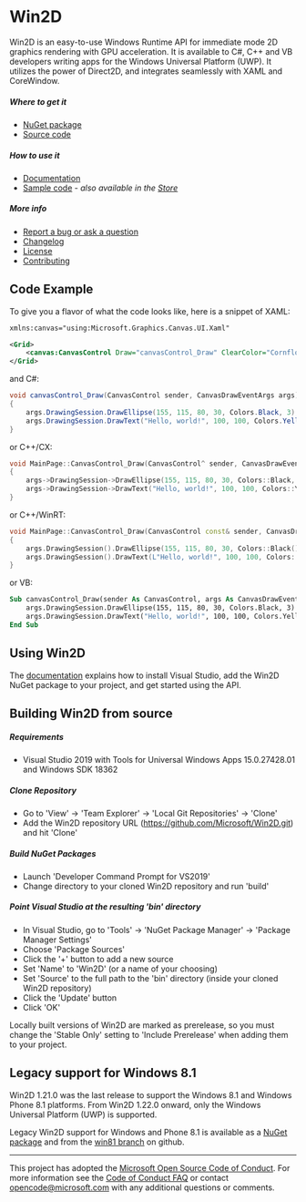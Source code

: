 # Win2D

Win2D is an easy-to-use Windows Runtime API for immediate mode 2D graphics
rendering with GPU acceleration. It is available to C#, C++ and VB developers
writing apps for the Windows Universal Platform (UWP). It utilizes the power
of Direct2D, and integrates seamlessly with XAML and CoreWindow.

##### Where to get it
- [NuGet package](http://www.nuget.org/packages/Win2D.uwp)
- [Source code](http://github.com/Microsoft/Win2D)

##### How to use it
- [Documentation](http://microsoft.github.io/Win2D)
- [Sample code](http://github.com/Microsoft/Win2D-samples) -
    *also available in the [Store](https://www.microsoft.com/store/apps/9NBLGGGXWT9F)*

##### More info
- [Report a bug or ask a question](http://github.com/Microsoft/Win2D/issues)
- [Changelog](http://github.com/Microsoft/Win2D/blob/master/CHANGELOG.md)
- [License](http://opensource.org/licenses/MIT)
- [Contributing](http://github.com/Microsoft/Win2D/blob/master/CONTRIBUTING.md)

## Code Example
To give you a flavor of what the code looks like, here is a snippet of XAML:
```xml
xmlns:canvas="using:Microsoft.Graphics.Canvas.UI.Xaml"

<Grid>
    <canvas:CanvasControl Draw="canvasControl_Draw" ClearColor="CornflowerBlue" />
</Grid>
```
and C#:
```cs
void canvasControl_Draw(CanvasControl sender, CanvasDrawEventArgs args)
{
    args.DrawingSession.DrawEllipse(155, 115, 80, 30, Colors.Black, 3);
    args.DrawingSession.DrawText("Hello, world!", 100, 100, Colors.Yellow);
}
```
or C++/CX:
```cpp
void MainPage::CanvasControl_Draw(CanvasControl^ sender, CanvasDrawEventArgs^ args)
{
    args->DrawingSession->DrawEllipse(155, 115, 80, 30, Colors::Black, 3);
    args->DrawingSession->DrawText("Hello, world!", 100, 100, Colors::Yellow);
}
```
or C++/WinRT:
```cpp
void MainPage::CanvasControl_Draw(CanvasControl const& sender, CanvasDrawEventArgs const& args)
{
    args.DrawingSession().DrawEllipse(155, 115, 80, 30, Colors::Black(), 3);
    args.DrawingSession().DrawText(L"Hello, world!", 100, 100, Colors::Yellow());
}
```
or VB:
```vb
Sub canvasControl_Draw(sender As CanvasControl, args As CanvasDrawEventArgs)
    args.DrawingSession.DrawEllipse(155, 115, 80, 30, Colors.Black, 3)
    args.DrawingSession.DrawText("Hello, world!", 100, 100, Colors.Yellow)
End Sub
```

## Using Win2D

The [documentation](http://microsoft.github.io/Win2D) explains how to install Visual 
Studio, add the Win2D NuGet package to your project, and get started using the API.

## Building Win2D from source

##### Requirements
- Visual Studio 2019 with Tools for Universal Windows Apps 15.0.27428.01 and Windows SDK 18362

##### Clone Repository
- Go to 'View' -> 'Team Explorer' -> 'Local Git Repositories' -> 'Clone'
- Add the Win2D repository URL (https://github.com/Microsoft/Win2D.git) and hit 'Clone'

##### Build NuGet Packages
- Launch 'Developer Command Prompt for VS2019'
- Change directory to your cloned Win2D repository and run 'build'

##### Point Visual Studio at the resulting 'bin' directory
- In Visual Studio, go to 'Tools' -> 'NuGet Package Manager' -> 'Package Manager Settings'
- Choose 'Package Sources'
- Click the '+' button to add a new source
- Set 'Name' to 'Win2D' (or a name of your choosing)
- Set 'Source' to the full path to the 'bin' directory (inside your cloned Win2D repository)
- Click the 'Update' button
- Click 'OK'

Locally built versions of Win2D are marked as prerelease, so you must change the 'Stable 
Only' setting to 'Include Prerelease' when adding them to your project.

## Legacy support for Windows 8.1
Win2D 1.21.0 was the last release to support the Windows 8.1 and Windows Phone 8.1 
platforms. From Win2D 1.22.0 onward, only the Windows Universal Platform (UWP) is 
supported.

Legacy Win2D support for Windows and Phone 8.1 is available as a
[NuGet package](http://www.nuget.org/packages/Win2D.win81) and from the
[win81 branch](https://github.com/Microsoft/Win2D/tree/win81) on github.

---
This project has adopted the [Microsoft Open Source Code of Conduct](https://opensource.microsoft.com/codeofconduct/).
For more information see the [Code of Conduct FAQ](https://opensource.microsoft.com/codeofconduct/faq/) or contact
[opencode@microsoft.com](mailto:opencode@microsoft.com) with any additional questions or comments.
